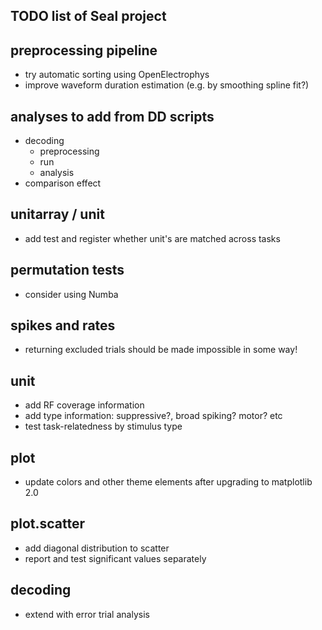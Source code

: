 TODO list of Seal project
-------------------------


preprocessing pipeline
----------------------
  - try automatic sorting using OpenElectrophys
  - improve waveform duration estimation (e.g. by smoothing spline fit?)


analyses to add from DD scripts
-------------------------------
  - decoding
    - preprocessing
    - run
    - analysis
  - comparison effect


unitarray / unit
----------------
  - add test and register whether unit's are matched across tasks


permutation tests
-----------------
  - consider using Numba


spikes and rates
----------------
  - returning excluded trials should be made impossible in some way!


unit
----
  - add RF coverage information
  - add type information: suppressive?, broad spiking? motor? etc
  - test task-relatedness by stimulus type


plot
----
  - update colors and other theme elements after upgrading to matplotlib 2.0


plot.scatter
------------
  - add diagonal distribution to scatter
  - report and test significant values separately


decoding
--------
  - extend with error trial analysis
